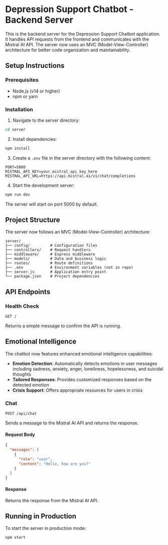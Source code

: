 # Depression Support Chatbot - Backend Server

This is the backend server for the Depression Support Chatbot application. It handles API requests from the frontend and communicates with the Mistral AI API. The server now uses an MVC (Model-View-Controller) architecture for better code organization and maintainability.

## Setup Instructions

### Prerequisites

- Node.js (v14 or higher)
- npm or yarn

### Installation

1. Navigate to the server directory:

```bash
cd server
```

2. Install dependencies:

```bash
npm install
```

3. Create a `.env` file in the server directory with the following content:

```
PORT=5000
MISTRAL_API_KEY=your_mistral_api_key_here
MISTRAL_API_URL=https://api.mistral.ai/v1/chat/completions
```

4. Start the development server:

```bash
npm run dev
```

The server will start on port 5000 by default.

## Project Structure

The server now follows an MVC (Model-View-Controller) architecture:

```
server/
├── config/         # Configuration files
├── controllers/    # Request handlers
├── middleware/     # Express middleware
├── models/         # Data and business logic
├── routes/         # Route definitions
├── .env            # Environment variables (not in repo)
├── server.js       # Application entry point
└── package.json    # Project dependencies
```

## API Endpoints

### Health Check

```
GET /
```

Returns a simple message to confirm the API is running.

## Emotional Intelligence

The chatbot now features enhanced emotional intelligence capabilities:

- **Emotion Detection**: Automatically detects emotions in user messages including sadness, anxiety, anger, loneliness, hopelessness, and suicidal thoughts
- **Tailored Responses**: Provides customized responses based on the detected emotion
- **Crisis Support**: Offers appropriate resources for users in crisis

### Chat

```
POST /api/chat
```

Sends a message to the Mistral AI API and returns the response.

#### Request Body

```json
{
  "messages": [
    {
      "role": "user",
      "content": "Hello, how are you?"
    }
  ]
}
```

#### Response

Returns the response from the Mistral AI API.

## Running in Production

To start the server in production mode:

```bash
npm start
```